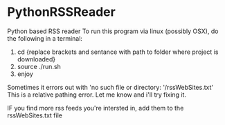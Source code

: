 # PythonRSSReader
Python based RSS reader
To run this program via linux (possibly OSX), do the following in a terminal:

1) cd {replace brackets and sentance with path to folder where project is downloaded}
2) source ./run.sh
3) enjoy


Sometimes it errors out with 'no such file or directory: '/rssWebSites.txt' This is a relative pathing error. Let me know and i'll try fixing it.

IF you find more rss feeds you're intersted in, add them to the rssWebSites.txt file

 
